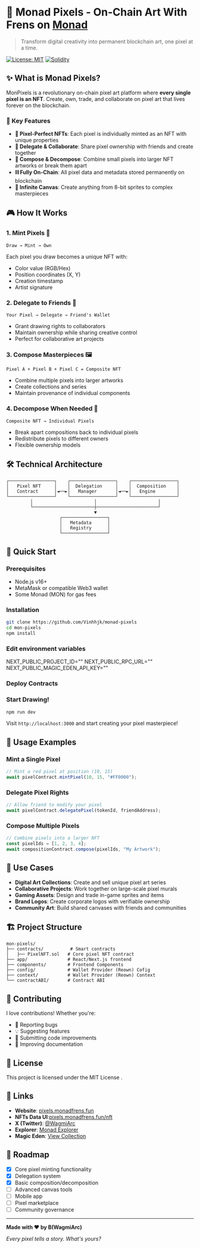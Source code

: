 # 🎨 Monad Pixels - On-Chain Art With Frens on [Monad](https://monad.xyz)

> Transform digital creativity into permanent blockchain art, one pixel at a time.

[![License: MIT](https://img.shields.io/badge/License-MIT-yellow.svg)](https://opensource.org/licenses/MIT)
[![Solidity](https://img.shields.io/badge/Solidity-^0.8.0-blue)](https://soliditylang.org/)

## ✨ What is Monad Pixels?

MonPixels is a revolutionary on-chain pixel art platform where **every single pixel is an NFT**. Create, own, trade, and collaborate on pixel art that lives forever on the blockchain.

### 🚀 Key Features

- **🎯 Pixel-Perfect NFTs**: Each pixel is individually minted as an NFT with unique properties
- **🤝 Delegate & Collaborate**: Share pixel ownership with friends and create together
- **🧩 Compose & Decompose**: Combine small pixels into larger NFT artworks or break them apart
- **⛓️ Fully On-Chain**: All pixel data and metadata stored permanently on blockchain
- **🎨 Infinite Canvas**: Create anything from 8-bit sprites to complex masterpieces

## 🎮 How It Works

### 1. **Mint Pixels** 🎨
```
Draw → Mint → Own
```
Each pixel you draw becomes a unique NFT with:
- Color value (RGB/Hex)
- Position coordinates (X, Y)
- Creation timestamp
- Artist signature

### 2. **Delegate to Friends** 👥
```
Your Pixel → Delegate → Friend's Wallet
```
- Grant drawing rights to collaborators
- Maintain ownership while sharing creative control
- Perfect for collaborative art projects

### 3. **Compose Masterpieces** 🖼️
```
Pixel A + Pixel B + Pixel C = Composite NFT
```
- Combine multiple pixels into larger artworks
- Create collections and series
- Maintain provenance of individual components

### 4. **Decompose When Needed** 🔄
```
Composite NFT → Individual Pixels
```
- Break apart compositions back to individual pixels
- Redistribute pixels to different owners
- Flexible ownership models

## 🛠️ Technical Architecture

```
┌─────────────────┐    ┌─────────────────┐    ┌─────────────────┐
│   Pixel NFT     │    │  Delegation     │    │  Composition    │
│   Contract      │◄──►│   Manager       │◄──►│   Engine        │
└─────────────────┘    └─────────────────┘    └─────────────────┘
         │                       │                       │
         └───────────────────────┼───────────────────────┘
                                 ▼
                    ┌─────────────────┐
                    │   Metadata      │
                    │   Registry      │
                    └─────────────────┘
```

## 🚀 Quick Start

### Prerequisites
- Node.js v16+
- MetaMask or compatible Web3 wallet
- Some Monad (MON) for gas fees

### Installation

```bash
git clone https://github.com/Vinhhjk/monad-pixels
cd mon-pixels
npm install
```
### Edit environment variables
NEXT_PUBLIC_PROJECT_ID=""
NEXT_PUBLIC_RPC_URL=""
NEXT_PUBLIC_MAGIC_EDEN_API_KEY=""

### Deploy Contracts


### Start Drawing!

```bash
npm run dev
```

Visit `http://localhost:3000` and start creating your pixel masterpiece!

## 🎨 Usage Examples

### Mint a Single Pixel
```javascript
// Mint a red pixel at position (10, 15)
await pixelContract.mintPixel(10, 15, "#FF0000");
```

### Delegate Pixel Rights
```javascript
// Allow friend to modify your pixel
await pixelContract.delegatePixel(tokenId, friendAddress);
```

### Compose Multiple Pixels
```javascript
// Combine pixels into a larger NFT
const pixelIds = [1, 2, 3, 4];
await compositionContract.compose(pixelIds, "My Artwork");
```

## 🌟 Use Cases

- **Digital Art Collections**: Create and sell unique pixel art series
- **Collaborative Projects**: Work together on large-scale pixel murals
- **Gaming Assets**: Design and trade in-game sprites and items
- **Brand Logos**: Create corporate logos with verifiable ownership
- **Community Art**: Build shared canvases with friends and communities

## 🏗️ Project Structure

```
mon-pixels/
├── contracts/          # Smart contracts
│   ├── PixelNFT.sol   # Core pixel NFT contract
├── app/               # React/Next.js frontend
├── components/        # Frontend Components
├── config/            # Wallet Provider (Reown) Cofig
├── context/           # Wallet Provider (Reown) Context
└── contractABI/       # Contract ABI
```

## 🤝 Contributing

I love contributions! Whether you're:
- 🐛 Reporting bugs
- 💡 Suggesting features
- 🔧 Submitting code improvements
- 📖 Improving documentation


## 📜 License

This project is licensed under the MIT License .

## 🔗 Links

- **Website**: [pixels.monadfrens.fun](https://pixels.monadfrens.fun)
- **NFTs Data UI**:[pixels.monadfrens.fun/nft](https://pixels.monadfrens.fun/nft)
- **X (Twitter)**: [@WagmiArc](https://x.com/WagmiArc)
- **Explorer**: [Monad Explorer](https://testnet.monadexplorer.com/token/0x82D0B70aD6Fcdb8aAD6048f86afca83D69F556b9)
- **Magic Eden**: [View Collection](https://magiceden.io/collections/monad-testnet/0x82D0B70aD6Fcdb8aAD6048f86afca83D69F556b9)

## 🎯 Roadmap

- [x] Core pixel minting functionality
- [x] Delegation system
- [x] Basic composition/decomposition
- [ ] Advanced canvas tools
- [ ] Mobile app
- [ ] Pixel marketplace
- [ ] Community governance

---

**Made with ❤️ by B(WagmiArc)**

*Every pixel tells a story. What's yours?*